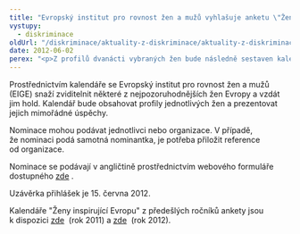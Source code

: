 ```yaml
---
title: "Evropský institut pro rovnost žen a mužů vyhlašuje anketu \"Ženy inspirující Evropu\""
vystupy:
  - diskriminace
oldUrl: "/diskriminace/aktuality-z-diskriminace/aktuality-z-diskriminace-2012/evropsky-institut-pro-rovnost-zen-a-muzu-vyhlasuje-anketu-zeny-inspirujici-evropu/"
date: 2012-06-02
perex: "<p>Z profilů dvanácti vybraných žen bude následně sestaven kalendář na rok 2013. </p>"
---
```


<!-- imported from the old website -->

<p class="align-blok">Prostřednictvím kalendáře se Evropský institut pro rovnost žen a mužů (EIGE) snaží zviditelnit některé z nejpozoruhodnějších žen Evropy a vzdát jim hold. Kalendář bude obsahovat profily jednotlivých žen a prezentovat jejich mimořádné úspěchy. </p><p class="align-blok">Nominace mohou podávat jednotlivci nebo organizace. V případě, že nominaci podá samotná nominantka, je potřeba přiložit reference od organizace.</p><p class="align-blok">Nominace se podávají v angličtině prostřednictvím webového formuláře dostupného <a title="Otevření do nového okna" href="http://www.eige.europa.eu/content/form/women-inspiring-europe-nomination-form" target="_blank">zde</a> . </p><p class="align-blok">Uzávěrka přihlášek je 15. června 2012. </p><p class="align-blok">Kalendáře &quot;Ženy inspirující Evropu&quot; z předešlých ročníků ankety jsou k dispozici <a title="Otevření do nového okna" href="http://www.eige.europa.eu/content/women-inspiring-europe-2011-calendar" target="_blank">zde</a>  (rok 2011) a <a title="Otevření do nového okna" href="http://www.eige.europa.eu/content/women-inspiring-europe-2012" target="_blank">zde</a>  (rok 2012).</p>
